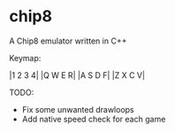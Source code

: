 # chip8
A Chip8 emulator written in C++

Keymap:

|1 2 3 4|
|Q W E R|
|A S D F|
|Z X C V|

TODO:
- Fix some unwanted drawloops
- Add native speed check for each game
